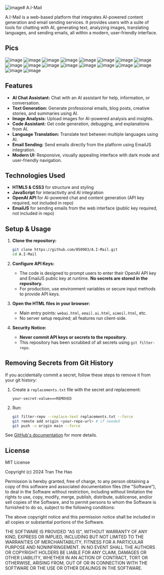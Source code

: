 ![image](https://github.com/user-attachments/assets/4138075e-9320-44fd-aa20-f2096e82711a)# A.I-Mail

A.I-Mail is a web-based platform that integrates AI-powered content generation and email sending services. It provides users with a suite of tools for chatting with AI, generating text, analyzing images, translating languages, and sending emails, all within a modern, user-friendly interface.

## Pics 
![image](https://github.com/user-attachments/assets/d14e7270-862d-4c7d-a515-d8b87d0ff1ec)
![image](https://github.com/user-attachments/assets/506e288b-03e1-4a18-a2f8-8f951e99e4a8)
![image](https://github.com/user-attachments/assets/067983c5-f9fc-4663-b98d-f37da8b72a2d)
![image](https://github.com/user-attachments/assets/316df11b-d7f1-4121-a6a6-0b2bd469c881)
![image](https://github.com/user-attachments/assets/93c9783d-1b68-4202-9ba3-287769c2107d)
![image](https://github.com/user-attachments/assets/f7f263e2-291d-4143-b6fc-7264ad0230b2)
![image](https://github.com/user-attachments/assets/9dba41a1-e594-4e73-abd1-7ccd468d2661)
![image](https://github.com/user-attachments/assets/97c5bfbd-d380-4434-bcca-c2ca84937770)
![image](https://github.com/user-attachments/assets/3c807103-f7ea-4f86-909d-db4ff7e46eea)
![image](https://github.com/user-attachments/assets/d436b582-1987-4747-85eb-96032076b6e4)
![image](https://github.com/user-attachments/assets/3ac66b01-e3ef-462f-b279-bc3a044ace27)
![image](https://github.com/user-attachments/assets/f924bd6e-15e3-41b5-b5ca-d4e286814970)
![image](https://github.com/user-attachments/assets/aff800a4-1a5d-479a-b960-2d3f5ff4b497)
![image](https://github.com/user-attachments/assets/379071b7-dfd8-4d61-818a-56100cedd0e4)
![image](https://github.com/user-attachments/assets/f6d514c2-9ed6-4d36-9902-7b2a99a2727f)
![image](https://github.com/user-attachments/assets/04b1c70b-fe89-4f42-ab96-8ad67106414f)
![image](https://github.com/user-attachments/assets/a6e0b7af-a134-42a1-831a-b319f1b63068)
![image](https://github.com/user-attachments/assets/1073e583-a79b-460e-993c-c6d169613d50)

## Features

- **AI Chat Assistant:** Chat with an AI assistant for help, information, or conversation.
- **Text Generation:** Generate professional emails, blog posts, creative stories, and summaries using AI.
- **Image Analysis:** Upload images for AI-powered analysis and insights.
- **Code Assistant:** Get code generation, debugging, and explanations from AI.
- **Language Translation:** Translate text between multiple languages using AI.
- **Email Sending:** Send emails directly from the platform using EmailJS integration.
- **Modern UI:** Responsive, visually appealing interface with dark mode and user-friendly navigation.

## Technologies Used

- **HTML5 & CSS3** for structure and styling
- **JavaScript** for interactivity and AI integration
- **OpenAI API** for AI-powered chat and content generation (API key required, not included in repo)
- **EmailJS** for sending emails from the web interface (public key required, not included in repo)

## Setup & Usage

1. **Clone the repository:**
   ```sh
   git clone https://github.com/050903/A.I-Mail.git
   cd A.I-Mail
   ```

2. **Configure API Keys:**
   - The code is designed to prompt users to enter their OpenAI API key and EmailJS public key at runtime. **No secrets are stored in the repository.**
   - For production, use environment variables or secure input methods to provide API keys.

3. **Open the HTML files in your browser:**
   - Main entry points: `webai.html`, `email.ai.html`, `aimeil.html`, etc.
   - No server setup required; all features run client-side.

4. **Security Notice:**
   - **Never commit API keys or secrets to the repository.**
   - This repository has been scrubbed of all secrets using `git filter-repo`.

## Removing Secrets from Git History

If you accidentally commit a secret, follow these steps to remove it from your git history:

1. Create a `replacements.txt` file with the secret and replacement:
   ```
   your-secret-value==>REMOVED
   ```
2. Run:
   ```sh
   git filter-repo --replace-text replacements.txt --force
   git remote add origin <your-repo-url> # if needed
   git push -u origin main --force
   ```

See [GitHub's documentation](https://docs.github.com/code-security/secret-scanning/working-with-secret-scanning-and-push-protection/about-push-protection-for-secrets) for more details.

## License

MIT License

Copyright (c) 2024 Tran The Hao

Permission is hereby granted, free of charge, to any person obtaining a copy
of this software and associated documentation files (the "Software"), to deal
in the Software without restriction, including without limitation the rights
to use, copy, modify, merge, publish, distribute, sublicense, and/or sell
copies of the Software, and to permit persons to whom the Software is
furnished to do so, subject to the following conditions:

The above copyright notice and this permission notice shall be included in all
copies or substantial portions of the Software.

THE SOFTWARE IS PROVIDED "AS IS", WITHOUT WARRANTY OF ANY KIND, EXPRESS OR
IMPLIED, INCLUDING BUT NOT LIMITED TO THE WARRANTIES OF MERCHANTABILITY,
FITNESS FOR A PARTICULAR PURPOSE AND NONINFRINGEMENT. IN NO EVENT SHALL THE
AUTHORS OR COPYRIGHT HOLDERS BE LIABLE FOR ANY CLAIM, DAMAGES OR OTHER
LIABILITY, WHETHER IN AN ACTION OF CONTRACT, TORT OR OTHERWISE, ARISING FROM,
OUT OF OR IN CONNECTION WITH THE SOFTWARE OR THE USE OR OTHER DEALINGS IN THE
SOFTWARE.
